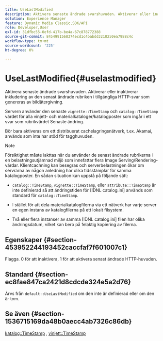 ```yaml
---
title: UseLastModified
description: Aktivera senaste ändrade svarshuvuden. Aktiverar eller inaktiverar inkludering av den senast ändrade rubriken i tillgängliga HTTP-svar som genereras av bildåtergivning.
solution: Experience Manager
feature: Dynamic Media Classic,SDK/API
role: Developer,User
exl-id: 31dfbc55-0efd-417b-be4a-67c878772388
source-git-commit: 8454991568374ecd1c4babdd3210250ea7988c4c
workflow-type: tm+mt
source-wordcount: '225'
ht-degree: 0%

---
```


# UseLastModified{#uselastmodified}

Aktivera senaste ändrade svarshuvuden. Aktiverar eller inaktiverar inkludering av den senast ändrade rubriken i tillgängliga HTTP-svar som genereras av bildåtergivning.

Servern använder den senaste `vignette::TimeStamp` och `catalog::TimeStamp` värdet för alla vinjett- och materialkataloger/katalogposter som ingår i ett svar som rubrikvärdet Senaste ändring.

Bör bara aktiveras om ett distribuerat cachelagringsnätverk, t.ex. Akamai, används som inte har stöd för tagghuvuden.

>[!NOTE]
>
>Försiktighet måste iakttas när du använder de senast ändrade rubrikerna i en belastningsutjämnad miljö som innefattar flera Image Serving/Rendering-värdar. Klientcachning kan besegras och serverbelastningen ökar om servrarna av någon anledning har olika tidsstämplar för samma katalogposter. En sådan situation kan uppstå på följande sätt:

* `catalog::TimeStamp`, `vignette::TimeStamp`, eller `attribute::TimeStamp` är inte definierad så att ändringstiden för [!DNL catalog.ini] används som standard för `catalog::TimeStamp`.

* I stället för att dela materialkatalogfilerna via ett nätverk har varje server en egen instans av katalogfilerna på ett lokalt filsystem.
* Två eller flera instanser av samma [!DNL catalog.ini] filen har olika ändringsdatum, vilket kan bero på felaktig kopiering av filerna.

## Egenskaper {#section-453952244193452caccfaf7f601007c1}

Flagga. 0 för att inaktivera, 1 för att aktivera senast ändrade HTTP-huvuden.

## Standard {#section-ec8fae847ca2421d8cdcde324e5a2d76}

Ärvs från `default::UseLastModified` om den inte är definierad eller om den är tom.

## Se även {#section-1536715169da48b0aecc4ab7326c86db}

[katalog::TimeStamp](../../../../../ir-api/material-cat/image-rendering-api-ref/c-ir-material-catalog/c-ir-material-data-reference/r-ir-timestamp-dataref.md#reference-6daf7973dc4f4b4e9e8165756db7c319) , [vinjett::TimeStamp](../../../../../ir-api/material-cat/image-rendering-api-ref/c-ir-material-catalog/c-ir-vignette-map-reference/r-ir-timestamp-vignette.md#reference-d57cdd40a6a645d199dbb1d56cc85bc1)
